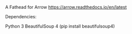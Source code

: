 A Fathead for Arrow https://arrow.readthedocs.io/en/latest


Dependencies:

Python 3
BeautifulSoup 4 (pip install beautifulsoup4)
